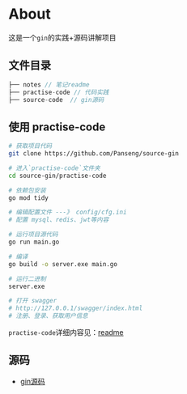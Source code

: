 # About
这是一个`gin`的实践+源码讲解项目

## 文件目录
```go
├── notes // 笔记readme
├── practise-code // 代码实践 
├── source-code  // gin源码
```

## 使用 practise-code
```bash
# 获取项目代码
git clone https://github.com/Panseng/source-gin

# 进入`practise-code`文件夹
cd source-gin/practise-code

# 依赖包安装
go mod tidy

# 编辑配置文件 ---》 config/cfg.ini
# 配置 mysql、redis、jwt等内容

# 运行项目源代码
go run main.go

# 编译
go build -o server.exe main.go

# 运行二进制
server.exe

# 打开 swagger
# http://127.0.0.1/swagger/index.html
# 注册、登录、获取用户信息
```
`practise-code`详细内容见：[readme](practise-code/readme.md)

## 源码
- [gin源码](notes/gin.md)